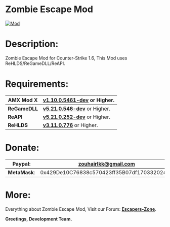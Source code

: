 
# Zombie Escape Mod

[![Mod](https://img.shields.io/badge/Version-1.7-white.svg)](https://github.com/raheem-cs/Zombie-Escape/archive/refs/heads/master.zip)

# Description:

Zombie Escape Mod for Counter-Strike 1.6, This Mod uses ReHLDS/ReGameDLL/ReAPI.

# Requirements:
| **AMX Mod X** | [**v1.10.0.5461-dev**](https://amxmodx.org/downloads-new.php?branch=master) or Higher. |
|--|--|
| **ReGameDLL** | [**v5.21.0.546-dev**](https://github.com/s1lentq/ReGameDLL_CS/releases/tag/5.21.0.546) or Higher. |
| **ReAPI** | [**v5.21.0.252-dev**](https://github.com/s1lentq/reapi/releases/tag/5.21.0.252) or Higher. |
| **ReHLDS** | [**v3.11.0.776**](https://github.com/dreamstalker/rehlds/releases/tag/3.11.0.776) or Higher. |

# Donate:
| **Paypal:** | zouhairlkk@gmail.com |
| -|--|
| **MetaMask**: | 0x429De10C76838c570423ff35B07df17033202471 |

# More:
Everything about Zombie Escape Mod, Visit our Forum: [**Escapers-Zone**](https://escapers-zone.net/).

**Greetings, Development Team.**
